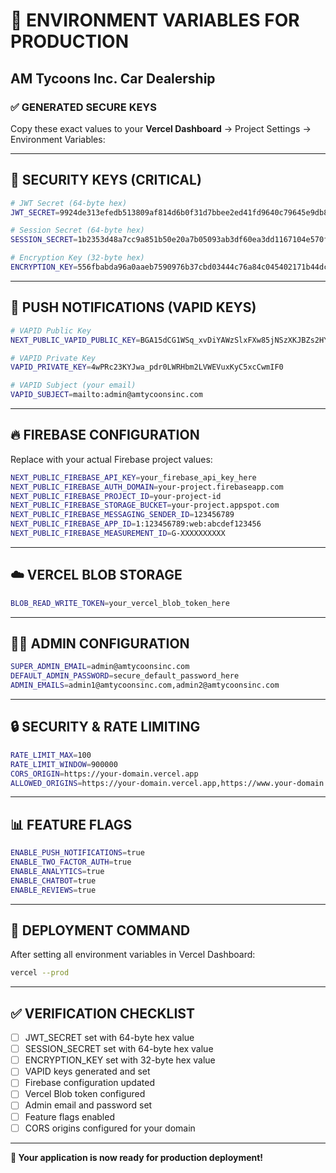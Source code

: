 # 🔐 ENVIRONMENT VARIABLES FOR PRODUCTION
## AM Tycoons Inc. Car Dealership

### ✅ **GENERATED SECURE KEYS**

Copy these exact values to your **Vercel Dashboard** → Project Settings → Environment Variables:

---

## 🔑 **SECURITY KEYS (CRITICAL)**

```bash
# JWT Secret (64-byte hex)
JWT_SECRET=9924de313efedb513809af814d6b0f31d7bbee2ed41fd9640c79645e9db8a86f089b9cc14a648e5b526c98bf2f2447f2781aa128a87c4e1b38e674

# Session Secret (64-byte hex)
SESSION_SECRET=1b2353d48a7cc9a851b50e20a7b05093ab3df60ea3dd1167104e570f48c6e9ed3f02e9c825cc3355e172cdb252c9f8cc119db7af83eba7d8911206a7bd6dcc21

# Encryption Key (32-byte hex)
ENCRYPTION_KEY=556fbabda96a0aaeb7590976b37cbd03444c76a84c045402171b44dc3772ebac
```

---

## 📱 **PUSH NOTIFICATIONS (VAPID KEYS)**

```bash
# VAPID Public Key
NEXT_PUBLIC_VAPID_PUBLIC_KEY=BGA15dCG1WSq_xvDiYAWzSlxFXw85jNSzXKJBZs2HYg2MqkgH7Ql58j92ZSo1QFGGnu4GOEgWoPAU85BfrH1zic

# VAPID Private Key
VAPID_PRIVATE_KEY=4wPRc23KYJwa_pdr0LWRHbm2LVWEVuxKyC5xcCwmIF0

# VAPID Subject (your email)
VAPID_SUBJECT=mailto:admin@amtycoonsinc.com
```

---

## 🔥 **FIREBASE CONFIGURATION**

Replace with your actual Firebase project values:

```bash
NEXT_PUBLIC_FIREBASE_API_KEY=your_firebase_api_key_here
NEXT_PUBLIC_FIREBASE_AUTH_DOMAIN=your-project.firebaseapp.com
NEXT_PUBLIC_FIREBASE_PROJECT_ID=your-project-id
NEXT_PUBLIC_FIREBASE_STORAGE_BUCKET=your-project.appspot.com
NEXT_PUBLIC_FIREBASE_MESSAGING_SENDER_ID=123456789
NEXT_PUBLIC_FIREBASE_APP_ID=1:123456789:web:abcdef123456
NEXT_PUBLIC_FIREBASE_MEASUREMENT_ID=G-XXXXXXXXXX
```

---

## ☁️ **VERCEL BLOB STORAGE**

```bash
BLOB_READ_WRITE_TOKEN=your_vercel_blob_token_here
```

---

## 👨‍💼 **ADMIN CONFIGURATION**

```bash
SUPER_ADMIN_EMAIL=admin@amtycoonsinc.com
DEFAULT_ADMIN_PASSWORD=secure_default_password_here
ADMIN_EMAILS=admin1@amtycoonsinc.com,admin2@amtycoonsinc.com
```

---

## 🔒 **SECURITY & RATE LIMITING**

```bash
RATE_LIMIT_MAX=100
RATE_LIMIT_WINDOW=900000
CORS_ORIGIN=https://your-domain.vercel.app
ALLOWED_ORIGINS=https://your-domain.vercel.app,https://www.your-domain.vercel.app
```

---

## 📊 **FEATURE FLAGS**

```bash
ENABLE_PUSH_NOTIFICATIONS=true
ENABLE_TWO_FACTOR_AUTH=true
ENABLE_ANALYTICS=true
ENABLE_CHATBOT=true
ENABLE_REVIEWS=true
```

---

## 🚀 **DEPLOYMENT COMMAND**

After setting all environment variables in Vercel Dashboard:

```bash
vercel --prod
```

---

## ✅ **VERIFICATION CHECKLIST**

- [ ] JWT_SECRET set with 64-byte hex value
- [ ] SESSION_SECRET set with 64-byte hex value  
- [ ] ENCRYPTION_KEY set with 32-byte hex value
- [ ] VAPID keys generated and set
- [ ] Firebase configuration updated
- [ ] Vercel Blob token configured
- [ ] Admin email and password set
- [ ] Feature flags enabled
- [ ] CORS origins configured for your domain

---

**🎯 Your application is now ready for production deployment!**
